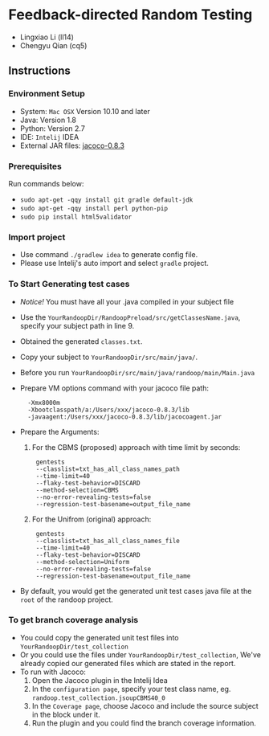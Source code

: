 # Feedback-directed Random Testing
* Lingxiao Li (ll14)
* Chengyu Qian (cq5)

## Instructions

### Environment Setup
* System: `Mac OSX` Version 10.10 and later
* Java: Version 1.8
* Python: Version 2.7
* IDE: `Intelij` IDEA
* External JAR files:  [jacoco-0.8.3](https://www.eclemma.org/jacoco/)

### Prerequisites
Run commands below:
* `sudo apt-get -qqy install git gradle default-jdk`
* `sudo apt-get -qqy install perl python-pip`
* `sudo pip install html5validator`

### Import project
* Use command `./gradlew idea` to generate config file.
* Please use Intelij's auto import and select `gradle` project.

### To Start Generating test cases
* *Notice!* You must have all your .java compiled in your subject file
* Use the `YourRandoopDir/RandoopPreload/src/getClassesName.java`, specify your subject path in line 9.
* Obtained the generated `classes.txt`.
* Copy your subject to `YourRandoopDir/src/main/java/`. 
* Before you run `YourRandoopDir/src/main/java/randoop/main/Main.java` 
* Prepare VM options command with your jacoco file path: 

        -Xmx8000m
        -Xbootclasspath/a:/Users/xxx/jacoco-0.8.3/lib
        -javaagent:/Users/xxx/jacoco-0.8.3/lib/jacocoagent.jar
* Prepare the Arguments: 
    1. For the CBMS (proposed) approach with time limit by seconds:
       
            gentests
            --classlist=txt_has_all_class_names_path
            --time-limit=40
            --flaky-test-behavior=DISCARD
            --method-selection=CBMS
            --no-error-revealing-tests=false
            --regression-test-basename=output_file_name
    2. For the Unifrom (original) approach:
    
            gentests
            --classlist=txt_has_all_class_names_file
            --time-limit=40
            --flaky-test-behavior=DISCARD
            --method-selection=Uniform
            --no-error-revealing-tests=false
            --regression-test-basename=output_file_name
* By default, you would get the generated unit test cases java file at the `root` of the randoop project.

### To get branch coverage analysis
* You could copy the generated unit test files into `YourRandoopDir/test_collection`
* Or you could use the files under `YourRandoopDir/test_collection`, We've already copied our generated files which are stated in the report.
* To run with Jacoco:
    1. Open the Jacoco plugin in the Intelij Idea
    2. In the `configuration page`, specify your test class name, eg. `randoop.test_collection.jsoupCBMS40_0`
    3. In the `Coverage page`, choose Jacoco and include the source subject in the block under it.
    4. Run the plugin and you could find the branch coverage information.
   
    
